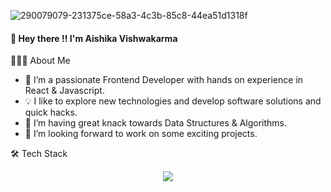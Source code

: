 
<!--![Code](https://github.com/Aish-ika031/Aish-ika031/assets/100345686/4e213e86-3032-4bf2-9d48-bd479caddb46)-->
<!--![219923809-b86dc415-a0c2-4a38-bc88-ad6cf06395a8](https://github.com/Aish-ika031/Aish-ika031/assets/100345686/94918213-f045-4fa1-a58b-be7499ec3682)-->
![290079079-231375ce-58a3-4c3b-85c8-44ea51d1318f](https://github.com/Aish-ika031/Aish-ika031/assets/100345686/e521451c-5465-4973-8aa7-65bec8ffec75)

#### 👋 Hey there !! I'm Aishika Vishwakarma

👨🏻‍💻 About Me

- 🔭 I’m a passionate Frontend Developer with hands on experience in React & Javascript.
- 💡 I like to explore new technologies and develop software solutions and quick hacks.
- 🌱 I’m having great knack towards Data Structures & Algorithms.
- 👯 I’m looking forward to work on some exciting projects.

🛠  Tech Stack

<p align="center">
  <a href="https://skillicons.dev">
    <img src="https://skillicons.dev/icons?i=html,css,react,js,py,java,linux,git,c,mysql,opencv,vscode" />
  </a>
</p>
